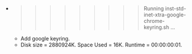 * >>>>>>>>> Running inst-std-inet-xtra-google-chrome-keyring.sh ...
  * Add google keyring.
  * Disk size = 2880924K. Space Used = 16K. Runtime = 00:00:00:01.
